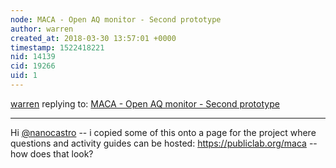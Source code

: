 ```yaml
---
node: MACA - Open AQ monitor - Second prototype
author: warren
created_at: 2018-03-30 13:57:01 +0000
timestamp: 1522418221
nid: 14139
cid: 19266
uid: 1
---
```




[warren](../profile/warren) replying to: [MACA - Open AQ monitor - Second prototype](../notes/nanocastro/04-26-2017/maca-open-air-quality-monitor-project-in-latin-america)

----
Hi [@nanocastro](/profile/nanocastro) -- i copied some of this onto a page for the project where questions and activity guides can be hosted: https://publiclab.org/maca -- how does that look? 